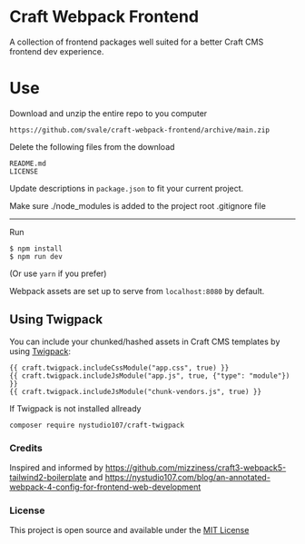 # Craft Webpack Frontend
A collection of frontend packages well suited for a better Craft CMS frontend dev experience.

# Use
Download and unzip the entire repo  to you computer
```
https://github.com/svale/craft-webpack-frontend/archive/main.zip
```

Delete the following files from the download
```
README.md
LICENSE
```

Update descriptions in `package.json` to fit your current project.

Make sure ./node_modules is added to the project root .gitignore file

---

Run
```
$ npm install
$ npm run dev
```
(Or use `yarn` if you prefer)

Webpack assets are set up to serve from `localhost:8080` by default.


## Using Twigpack
You can include your chunked/hashed assets in Craft CMS templates by using [Twigpack](https://nystudio107.com/docs/twigpack/):

```
{{ craft.twigpack.includeCssModule("app.css", true) }}
{{ craft.twigpack.includeJsModule("app.js", true, {"type": "module"}) }}
{{ craft.twigpack.includeJsModule("chunk-vendors.js", true) }}
```
If Twigpack is not installed allready
```
composer require nystudio107/craft-twigpack
```

### Credits
Inspired and informed by https://github.com/mizziness/craft3-webpack5-tailwind2-boilerplate and https://nystudio107.com/blog/an-annotated-webpack-4-config-for-frontend-web-development

### License

This project is open source and available under the [MIT License](https://github.com/git/git-scm.com/blob/master/MIT-LICENSE.txt)
